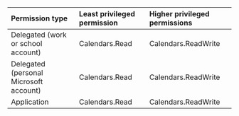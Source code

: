 |Permission type|Least privileged permission|Higher privileged permissions|
|:---|:---|:---|
|Delegated (work or school account)|Calendars.Read|Calendars.ReadWrite|
|Delegated (personal Microsoft account)|Calendars.Read|Calendars.ReadWrite|
|Application|Calendars.Read|Calendars.ReadWrite|

